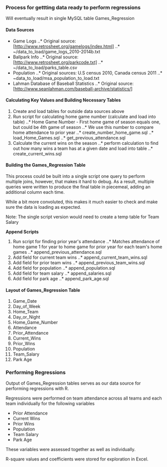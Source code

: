 ### Process for gettting data ready to perform regressions

Will eventually result in single MySQL table Games_Regression

#### Data Sources

* Game Logs
..* Original source: [http://www.retrosheet.org/gamelogs/index.html]
..*  ~/data_to_load/game_logs_2010-2014b.txt
* Ballpark Info
..* Original source: [http://www.retrosheet.org/parkcode.txt]
..* ~/data_to_load/parks_table.csv
* Population
..* Original sources: U.S census 2010, Canada census 2011
..* ~data_to_load/msa_population_to_load.txt
* Lahman Database of Baseball Statistics
..* Original source: [http://www.seanlahman.com/baseball-archive/statistics/]

#### Calculating Key Values and Building Necessary Tables

1. Create and load tables for outside data sources above
2. Run script for calculating home game number (calculate and load into table)
..* Home Game Number - First home game of season equals one,
but could be 4th game of season
..* We use this number to compare home attendance to prior year
..* create_number_home_game.sql
..* load_Home_Games.sql
..* get_previous_attendance.sql
3. Calculate the current wins on the season
..* perform calculation to find out how many wins a team has at a given date
and load into table
..* create_current_wins.sql

#### Building the Games_Regression Table

This process could be built into a single script one query to perform
multiple joins, however, that makes it hard to debug. As a result,
multiple queries were written to produce the final table in piecemeal,
adding an additional column each time.

While a bit more convoluted, this makes it much easier to check and make sure
the data is loading as expected.

Note: The single script version would need to create a temp table for Team Salary

**Append Scripts**

1. Run script for finding prior year's attendance
..* Matches attendance of home game 1 for year to home game for prior year for each team's home games
..* append_previous_attendance.sql
2. Add field for current team wins
..* append_current_team_wins.sql
3. Add field for prior team wins
..* append_previous_team_wins.sql
4. Add field for population
..* append_population.sql
5. Add field for team salary
..* append_salaries.sql
6. Add field for park age
..* append_park_age.sql

#### Layout of Games_Regression Table

1. Game_Date
2. Day_of_Week
3. Home_Team
4. Day_or_Night
5. Home_Game_Number
6. Attendance
7. Prior_Attendance
8. Current_Wins
9. Prior_Wins
10. Population
11. Team_Salary
12. Park Age

### Performing Regressions

Output of Games_Regression tables serves as our data source for performing regressions with R.

Regressions were performed on team attendance across all teams and each team individually for the following variables

* Prior Attendance
* Current Wins
* Prior Wins
* Population
* Team Salary
* Park Age

These variables were assessed together as well as individually.

R-square values and coefficients were stored for exploration in Excel.
